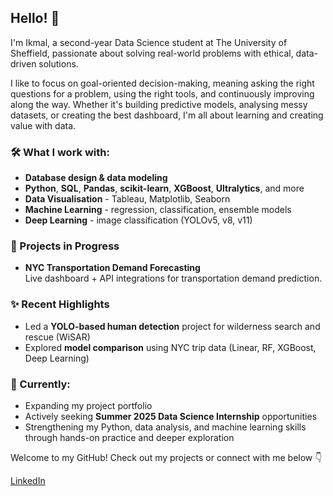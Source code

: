## Hello! 👋

I'm Ikmal, a second-year Data Science student at The University of Sheffield, passionate about solving real-world problems with ethical, data-driven solutions.

I like to focus on goal-oriented decision-making, meaning asking the right questions for a problem, using the right tools, and continuously improving along the way. Whether it's building predictive models, analysing messy datasets, or creating the best dashboard, I'm all about learning and creating value with data.

### 🛠️ What I work with:
- **Database design & data modeling**
- **Python**, **SQL**, **Pandas**, **scikit-learn**, **XGBoost**, **Ultralytics**, and more
- **Data Visualisation** - Tableau, Matplotlib, Seaborn
- **Machine Learning** - regression, classification, ensemble models
- **Deep Learning** - image classification (YOLOv5, v8, v11)


### 🚧 Projects in Progress
- **NYC Transportation Demand Forecasting**  
  Live dashboard + API integrations for transportation demand prediction.

### ✨ Recent Highlights
- Led a **YOLO-based human detection** project for wilderness search and rescue (WiSAR)
- Explored **model comparison** using NYC trip data (Linear, RF, XGBoost, Deep Learning)

### 🌱 Currently:
- Expanding my project portfolio
- Actively seeking **Summer 2025 Data Science Internship** opportunities
- Strengthening my Python, data analysis, and machine learning skills
  through hands-on practice and deeper exploration

Welcome to my GitHub! Check out my projects or connect with me below 👇

[LinkedIn](www.linkedin.com/in/ikmal-basirun-175946214)
